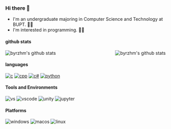 ### Hi there 👋

- I'm an undergraduate majoring in Computer Science and Technology at BUPT. 🧑‍🎓
- I'm interested in programming. 🧑‍💻

#### github stats

<div style="display: flex; justify-content: space-between;">
    <img src="https://github-readme-stats.vercel.app/api?username=byrzhm&show_icons=true&theme=radical&include_all_commits=true" alt="byrzhm's github stats"/>
    <img src="https://github-readme-stats.vercel.app/api/top-langs/?username=byrzhm&theme=radical&layout=compact" alt="byrzhm's github stats"/>
</div>

#### languages

[![c](https://img.shields.io/badge/C-A8B9CC?logo=c&logoColor=fff)](https://en.cppreference.com/w/c/language)
[![cpp](https://img.shields.io/badge/C++-00599C?logo=cplusplus&logoColor=fff)](https://en.cppreference.com/w/)
[![c#](https://img.shields.io/badge/C%23-512BD4?logo=csharp&logoColor=fff)](https://learn.microsoft.com/en-us/dotnet/csharp/)
[![python](https://img.shields.io/badge/python-3776AB?logo=python&logoColor=fff)](https://docs.python.org/3/)

#### Tools and Environments

![vs](https://img.shields.io/badge/VS-5C2D91?logo=Visual-Studio&logoColor=fff)
![vscode](https://img.shields.io/badge/VSCode-007ACC?logo=Visual-Studio&logoColor=fff)
![unity](https://img.shields.io/badge/Unity-000000?logo=unity&logoColor=fff)
![jupyter](https://img.shields.io/badge/Jupyter-F37626?logo=jupyter&logoColor=fff)

#### Platforms

![windows](https://img.shields.io/badge/Windows_11-0078D4?logo=windows&logoColor=fff)
![macos](https://img.shields.io/badge/macOS-000000?logo=apple&logoColor=fff)
![linux](https://img.shields.io/badge/Linux-FCC624?logo=Linux&logoColor=fff)
